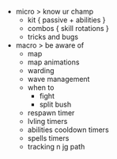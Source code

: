 - micro > know ur champ 
	- kit { passive + abilities }
	- combos { skill rotations }
	- tricks and bugs
- macro > be aware of 
	- map
	- map animations
	- warding
	- wave management
	- when to 
		- fight 
		- split bush
	- respawn timer
	- lvling timers
	- abilities cooldown timers 
	- spells timers
	- tracking n jg path